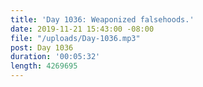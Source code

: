 ```yaml
---
title: 'Day 1036: Weaponized falsehoods.'
date: 2019-11-21 15:43:00 -08:00
file: "/uploads/Day-1036.mp3"
post: Day 1036
duration: '00:05:32'
length: 4269695
---
```


